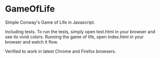 GameOfLife
==========

Simple Conway's Game of Life in Javascript.

Including tests. To run the tests, simply open test.html in your browser and see its vivid colors.
Running the game of life, open index.html in your browser and watch it flow.

Verified to work in latest Chrome and Firefox browsers.
